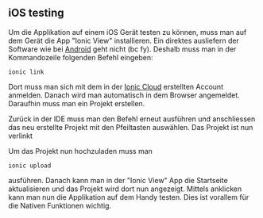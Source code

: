 ## iOS testing
Um die Applikation auf einem iOS Gerät testen zu können, muss man auf dem Gerät die App "Ionic View" installieren. Ein direktes ausliefern der Software wie bei [Android](/de/ionic/android) geht nicht (bc fy). Deshalb muss man in der Kommandozeile folgenden Befehl eingeben:


```
ionic link
```
Dort muss man sich mit dem in der [Ionic Cloud](https://apps.ionic.io/login) erstellten Account anmelden. Danach wird man automatisch in dem Browser angemeldet. Daraufhin muss man ein Projekt erstellen.


Zurück in der IDE muss man den Befehl erneut ausführen und anschliessen das neu erstellte Projekt mit den Pfeiltasten auswählen. Das Projekt ist nun verlinkt


Um das Projekt nun hochzuladen muss man 


```
ionic upload
```
ausführen. Danach kann man in der "Ionic View" App die Startseite aktualisieren und das Projekt wird dort nun angezeigt. Mittels anklicken kann man nun die Applikation auf dem Handy testen. Dies ist vorallem für die Nativen Funktionen wichtig.
